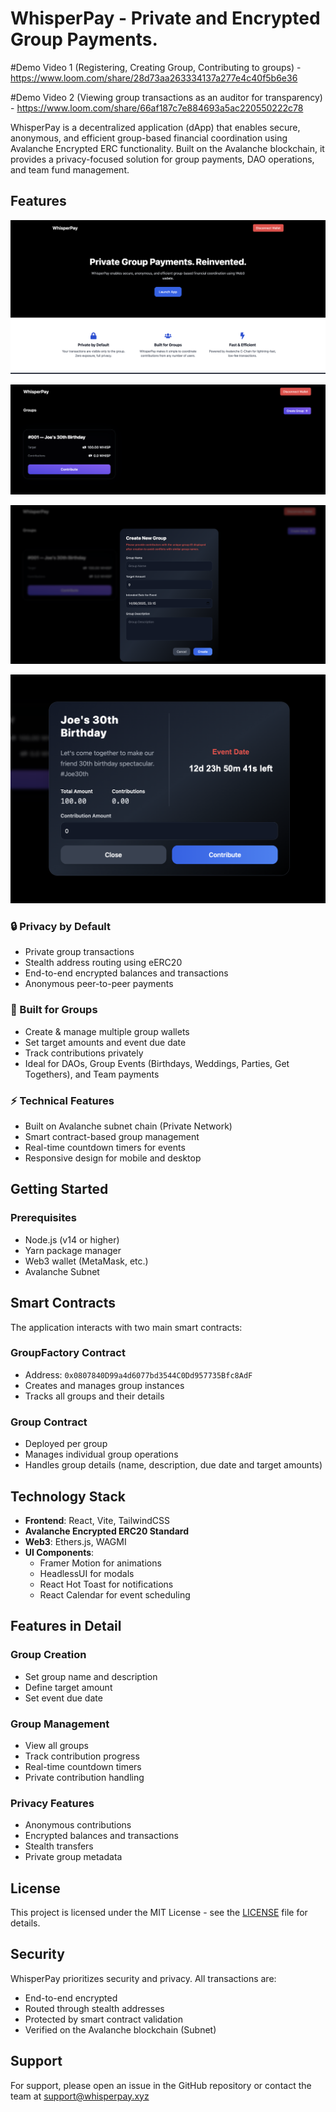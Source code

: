 # WhisperPay - Private and Encrypted Group Payments.

#Demo Video 1 (Registering, Creating Group, Contributing to groups) - https://www.loom.com/share/28d73aa263334137a277e4c40f5b6e36

#Demo Video 2 (Viewing group transactions as an auditor for transparency) - https://www.loom.com/share/66af187c7e884693a5ac220550222c78

WhisperPay is a decentralized application (dApp) that enables secure, anonymous, and efficient group-based financial coordination using Avalanche Encrypted ERC functionality. Built on the Avalanche blockchain, it provides a privacy-focused solution for group payments, DAO operations, and team fund management.

## Features

![Screenshot 1](./assets/home.png)

![Screenshot 1](./assets/dashboard.png)

![Screenshot 1](./assets/create.png)

![Screenshot 1](./assets/details.png)

### 🔒 Privacy by Default
- Private group transactions
- Stealth address routing using eERC20
- End-to-end encrypted balances and transactions
- Anonymous peer-to-peer payments

### 👥 Built for Groups
- Create & manage multiple group wallets
- Set target amounts and event due date
- Track contributions privately
- Ideal for DAOs, Group Events (Birthdays, Weddings, Parties, Get Togethers), and Team payments

### ⚡ Technical Features
- Built on Avalanche subnet chain (Private Network)
- Smart contract-based group management
- Real-time countdown timers for events
- Responsive design for mobile and desktop

## Getting Started

### Prerequisites
- Node.js (v14 or higher)
- Yarn package manager
- Web3 wallet (MetaMask, etc.)
- Avalanche Subnet

## Smart Contracts

The application interacts with two main smart contracts:

### GroupFactory Contract
- Address: `0x0807840D99a4d6077bd3544C0Dd957735Bfc8AdF`
- Creates and manages group instances
- Tracks all groups and their details

### Group Contract
- Deployed per group
- Manages individual group operations
- Handles group details (name, description, due date and target amounts)

## Technology Stack

- **Frontend**: React, Vite, TailwindCSS
- **Avalanche Encrypted ERC20 Standard** 
- **Web3**: Ethers.js, WAGMI
- **UI Components**: 
  - Framer Motion for animations
  - HeadlessUI for modals
  - React Hot Toast for notifications
  - React Calendar for event scheduling

## Features in Detail

### Group Creation
- Set group name and description
- Define target amount
- Set event due date

### Group Management
- View all groups
- Track contribution progress
- Real-time countdown timers
- Private contribution handling

### Privacy Features
- Anonymous contributions
- Encrypted balances and transactions
- Stealth transfers
- Private group metadata

## License

This project is licensed under the MIT License - see the [LICENSE](LICENSE) file for details.

## Security

WhisperPay prioritizes security and privacy. All transactions are:
- End-to-end encrypted
- Routed through stealth addresses
- Protected by smart contract validation
- Verified on the Avalanche blockchain (Subnet)

## Support

For support, please open an issue in the GitHub repository or contact the team at support@whisperpay.xyz